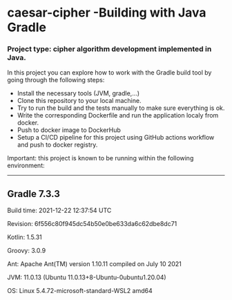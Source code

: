 # caesar-cipher -Building with Java Gradle 
### Project type: cipher algorithm development implemented in Java.
In this project you can explore how to work with the Gradle build tool by going through the following steps:
- Install the necessary tools (JVM, gradle,...)
-	Clone this repository to your local machine.
-	Try to run the build and the tests manually to make sure everything is ok.
-	Write the corresponding Dockerfile and run the application localy from docker.
-	Push to docker image to DockerHub
-	Setup a CI/CD pipeline for this project using GitHub actions workflow and push to docker registry.

Important: this project is known to be running within the following environment:

------------------------------------------------------------
Gradle 7.3.3
------------------------------------------------------------

<p>Build time:   2021-12-22 12:37:54 UTC</p>
<p>Revision:     6f556c80f945dc54b50e0be633da6c62dbe8dc71
</p>
<p>Kotlin:       1.5.31 </p>
<p>Groovy:       3.0.9 </p>
<p>Ant:          Apache Ant(TM) version 1.10.11 compiled on July 10 2021 </p>
<p>JVM:          11.0.13 (Ubuntu 11.0.13+8-Ubuntu-0ubuntu1.20.04) </p>
<p>OS:           Linux 5.4.72-microsoft-standard-WSL2 amd64 </p>
